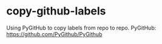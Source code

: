 # copy-github-labels
Using PyGitHub to copy labels from repo to repo.
PyGitHub: https://github.com/PyGithub/PyGithub
